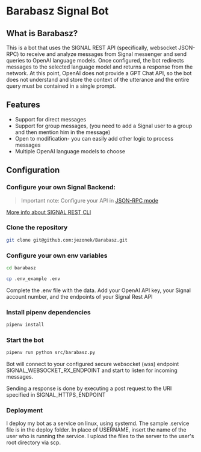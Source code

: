 # Barabasz Signal Bot

## What is Barabasz?

This is a bot that uses the SIGNAL REST API (specifically, websocket JSON-RPC) to receive and analyze messages from Signal messenger and send queries to OpenAI language models. 
Once configured, the bot redirects messages to the selected language model and returns a response from the network.
At this point, OpenAI does not provide a GPT Chat API, so the bot does not understand and store the context of the utterance and the entire query must be contained in a single prompt. 

## Features

- Support for direct messages 
- Support for group messages, (you need to add a Signal user to a group and then mention
 him in the message)
- Open to modification- you can easily add other logic to process messages
- Multiple OpenAI language models to choose

## Configuration

### Configure your own Signal Backend:


> Important note: Configure your API in [JSON-RPC mode](https://github.com/bbernhard/signal-cli-rest-api#execution-modes)



[More info about SIGNAL REST CLI](https://github.com/bbernhard/signal-cli-rest-api) 

### Clone the repository

```Bash
git clone git@github.com:jezonek/Barabasz.git
```

### Configure your own env variables
```Bash
cd barabasz

cp .env_example .env
```
Complete the .env file with the data. Add your OpenAI API key, your Signal account number, and the endpoints of your Signal Rest API

### Install pipenv dependencies
```Bash
pipenv install
```

### Start the bot

```bash
pipenv run python src/barabasz.py
```

Bot will connect to your configured secure websocket (wss) endpoint SIGNAL_WEBSOCKET_RX_ENDPOINT and start to listen for incoming messages.

Sending a response is done by executing a post request to the URI specified in SIGNAL_HTTPS_ENDPOINT

### Deployment

I deploy my bot as a service on linux, using systemd. The sample .service file is in the deploy folder. In place of USERNAME, insert the name of the user who is running the service. I upload the files to the server to the user's root directory via scp.
